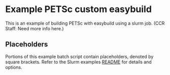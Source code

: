 # Example PETSc custom easybuild

This is an example of building PETSc with easybuild using a slurm job. (CCR Staff: Need more info here.)

## Placeholders

Portions of this example batch script contain placeholders, denoted by square brackets. Refer to the Slurm examples [README](../../slurm/README.md) for details and options.
